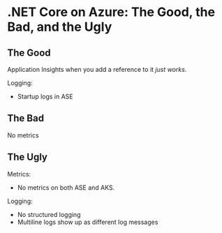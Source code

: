 # .NET Core on Azure: The Good, the Bad, and the Ugly

## The Good

Application Insights when you add a reference to it *just works*.

Logging:
- Startup logs in ASE

## The Bad

No metrics 

## The Ugly

Metrics: 
- No metrics on both ASE and AKS.

Logging:
- No structured logging
- Multiline logs show up as different log messages
